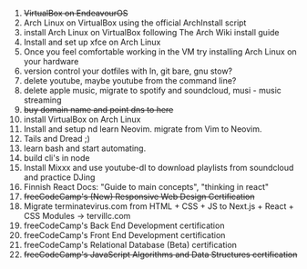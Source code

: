 1. ~~VirtualBox on EndeavourOS~~
2. Arch Linux on VirtualBox using the official ArchInstall script
3. install Arch Linux on VirtualBox following The Arch Wiki install guide
4. Install and set up xfce on Arch Linux
5. Once you feel comfortable working in the VM try installing Arch Linux on your hardware
6. version control your dotfiles with ln, git bare, gnu stow?
7. delete youtube, maybe youtube from the command line?
8. delete apple music, migrate to spotify and soundcloud, musi - music streaming
9. ~~buy domain name and point dns to here~~
10. install VirtualBox on Arch Linux
11. Install and setup nd learn Neovim. migrate from Vim to Neovim.
12. Tails and Dread ;)
13. learn bash and start automating.
14. build cli's in node
15. Install Mixxx and use youtube-dl to download playlists from soundcloud and practice DJing
16. Finnish React Docs: "Guide to main concepts", "thinking in react"
17. ~~freeCodeCamp's (New) Responsive Web Design Certification~~
18. Migrate terminatevirus.com from HTML + CSS + JS to Next.js + React + CSS Modules -> tervillc.com
19. freeCodeCamp's Back End Development certification
20. freeCodeCamp's Front End Development certification
21. freeCodeCamp's Relational Database (Beta) certification
22. ~~freeCodeCamp's JavaScript Algorithms and Data Structures certification~~
